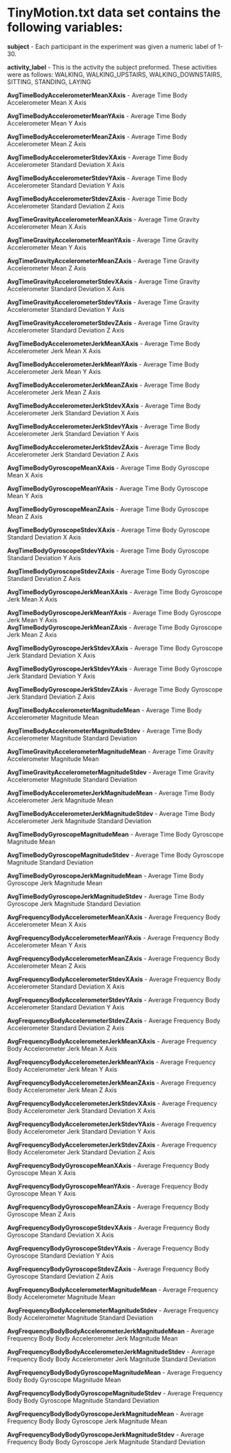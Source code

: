# TinyMotion.txt data set contains the following variables: #




**subject** -  Each participant  in the experiment was given a numeric label of 1-30.

**activity_label** - This is the activity the subject preformed.  These activities were as follows: WALKING, WALKING_UPSTAIRS, WALKING_DOWNSTAIRS, SITTING, STANDING, LAYING

**AvgTimeBodyAccelerometerMeanXAxis** - Average Time Body Accelerometer Mean X Axis

**AvgTimeBodyAccelerometerMeanYAxis** - Average Time Body Accelerometer Mean Y Axis

**AvgTimeBodyAccelerometerMeanZAxis** - Average Time Body Accelerometer Mean Z Axis

**AvgTimeBodyAccelerometerStdevXAxis** - Average Time Body Accelerometer Standard Deviation X Axis

**AvgTimeBodyAccelerometerStdevYAxis** - Average Time Body Accelerometer Standard Deviation Y Axis

**AvgTimeBodyAccelerometerStdevZAxis** - Average Time Body Accelerometer Standard Deviation Z Axis

**AvgTimeGravityAccelerometerMeanXAxis** - Average Time Gravity Accelerometer Mean X Axis

**AvgTimeGravityAccelerometerMeanYAxis** - Average Time Gravity Accelerometer Mean Y Axis

**AvgTimeGravityAccelerometerMeanZAxis** - Average Time Gravity Accelerometer Mean Z Axis

**AvgTimeGravityAccelerometerStdevXAxis** - Average Time Gravity Accelerometer Standard Deviation X Axis

**AvgTimeGravityAccelerometerStdevYAxis** - Average Time Gravity Accelerometer Standard Deviation Y Axis

**AvgTimeGravityAccelerometerStdevZAxis** - Average Time Gravity Accelerometer Standard Deviation Z Axis

**AvgTimeBodyAccelerometerJerkMeanXAxis** - Average Time Body Accelerometer Jerk Mean X Axis

**AvgTimeBodyAccelerometerJerkMeanYAxis** - Average Time Body Accelerometer Jerk Mean Y Axis

**AvgTimeBodyAccelerometerJerkMeanZAxis** - Average Time Body Accelerometer Jerk Mean Z Axis

**AvgTimeBodyAccelerometerJerkStdevXAxis** - Average Time Body Accelerometer Jerk Standard Deviation X Axis

**AvgTimeBodyAccelerometerJerkStdevYAxis** - Average Time Body Accelerometer Jerk Standard Deviation Y Axis

**AvgTimeBodyAccelerometerJerkStdevZAxis** - Average Time Body Accelerometer Jerk Standard Deviation Z Axis

**AvgTimeBodyGyroscopeMeanXAxis** - Average Time Body Gyroscope Mean X Axis

**AvgTimeBodyGyroscopeMeanYAxis** - Average Time Body Gyroscope Mean Y Axis

**AvgTimeBodyGyroscopeMeanZAxis** - Average Time Body Gyroscope Mean Z Axis

**AvgTimeBodyGyroscopeStdevXAxis** - Average Time Body Gyroscope Standard Deviation X Axis

**AvgTimeBodyGyroscopeStdevYAxis** - Average Time Body Gyroscope Standard Deviation Y Axis

**AvgTimeBodyGyroscopeStdevZAxis** - Average Time Body Gyroscope Standard Deviation Z Axis

**AvgTimeBodyGyroscopeJerkMeanXAxis** - Average Time Body Gyroscope Jerk Mean X Axis

**AvgTimeBodyGyroscopeJerkMeanYAxis** - Average Time Body Gyroscope Jerk Mean Y Axis
\
**AvgTimeBodyGyroscopeJerkMeanZAxis** - Average Time Body Gyroscope Jerk Mean Z Axis

**AvgTimeBodyGyroscopeJerkStdevXAxis** - Average Time Body Gyroscope Jerk Standard Deviation X Axis

**AvgTimeBodyGyroscopeJerkStdevYAxis** - Average Time Body Gyroscope Jerk Standard Deviation Y Axis

**AvgTimeBodyGyroscopeJerkStdevZAxis** - Average Time Body Gyroscope Jerk Standard Deviation Z Axis

**AvgTimeBodyAccelerometerMagnitudeMean** - Average Time Body Accelerometer Magnitude Mean

**AvgTimeBodyAccelerometerMagnitudeStdev** - Average Time Body Accelerometer Magnitude Standard Deviation

**AvgTimeGravityAccelerometerMagnitudeMean** - Average Time Gravity Accelerometer Magnitude Mean

**AvgTimeGravityAccelerometerMagnitudeStdev** - Average Time Gravity Accelerometer Magnitude Standard Deviation

**AvgTimeBodyAccelerometerJerkMagnitudeMean** - Average Time Body Accelerometer Jerk Magnitude Mean

**AvgTimeBodyAccelerometerJerkMagnitudeStdev** - Average Time Body Accelerometer Jerk Magnitude Standard Deviation

**AvgTimeBodyGyroscopeMagnitudeMean** - Average Time Body Gyroscope Magnitude Mean

**AvgTimeBodyGyroscopeMagnitudeStdev** - Average Time Body Gyroscope Magnitude Standard Deviation

**AvgTimeBodyGyroscopeJerkMagnitudeMean** - Average Time Body Gyroscope Jerk Magnitude Mean

**AvgTimeBodyGyroscopeJerkMagnitudeStdev** - Average Time Body Gyroscope Jerk Magnitude Standard Deviation

**AvgFrequencyBodyAccelerometerMeanXAxis** - Average Frequency Body Accelerometer Mean X Axis

**AvgFrequencyBodyAccelerometerMeanYAxis** - Average Frequency Body Accelerometer Mean Y Axis

**AvgFrequencyBodyAccelerometerMeanZAxis** - Average Frequency Body Accelerometer Mean Z Axis

**AvgFrequencyBodyAccelerometerStdevXAxis** - Average Frequency Body Accelerometer Standard Deviation X Axis

**AvgFrequencyBodyAccelerometerStdevYAxis** - Average Frequency Body Accelerometer Standard Deviation Y Axis

**AvgFrequencyBodyAccelerometerStdevZAxis** - Average Frequency Body Accelerometer Standard Deviation Z Axis

**AvgFrequencyBodyAccelerometerJerkMeanXAxis** - Average Frequency Body Accelerometer Jerk Mean X Axis

**AvgFrequencyBodyAccelerometerJerkMeanYAxis** - Average Frequency Body Accelerometer Jerk Mean Y Axis

**AvgFrequencyBodyAccelerometerJerkMeanZAxis** - Average Frequency Body Accelerometer Jerk Mean Z Axis

**AvgFrequencyBodyAccelerometerJerkStdevXAxis** - Average Frequency Body Accelerometer Jerk Standard Deviation X Axis

**AvgFrequencyBodyAccelerometerJerkStdevYAxis** - Average Frequency Body Accelerometer Jerk Standard Deviation Y Axis

**AvgFrequencyBodyAccelerometerJerkStdevZAxis** - Average Frequency Body Accelerometer Jerk Standard Deviation Z Axis

**AvgFrequencyBodyGyroscopeMeanXAxis** - Average Frequency Body Gyroscope Mean X Axis

**AvgFrequencyBodyGyroscopeMeanYAxis** - Average Frequency Body Gyroscope Mean Y Axis

**AvgFrequencyBodyGyroscopeMeanZAxis** - Average Frequency Body Gyroscope Mean Z Axis

**AvgFrequencyBodyGyroscopeStdevXAxis** - Average Frequency Body Gyroscope Standard Deviation X Axis

**AvgFrequencyBodyGyroscopeStdevYAxis** - Average Frequency Body Gyroscope Standard Deviation Y Axis

**AvgFrequencyBodyGyroscopeStdevZAxis** - Average Frequency Body Gyroscope Standard Deviation Z Axis

**AvgFrequencyBodyAccelerometerMagnitudeMean** - Average Frequency Body Accelerometer Magnitude Mean

**AvgFrequencyBodyAccelerometerMagnitudeStdev** - Average Frequency Body Accelerometer Magnitude Standard Deviation

**AvgFrequencyBodyBodyAccelerometerJerkMagnitudeMean** - Average Frequency Body Body Accelerometer Jerk Magnitude Mean

**AvgFrequencyBodyBodyAccelerometerJerkMagnitudeStdev** - Average Frequency Body Body Accelerometer Jerk Magnitude Standard Deviation

**AvgFrequencyBodyBodyGyroscopeMagnitudeMean** - Average Frequency Body Body Gyroscope Magnitude Mean

**AvgFrequencyBodyBodyGyroscopeMagnitudeStdev** - Average Frequency Body Body Gyroscope Magnitude Standard Deviation

**AvgFrequencyBodyBodyGyroscopeJerkMagnitudeMean** - Average Frequency Body Body Gyroscope Jerk Magnitude Mean

**AvgFrequencyBodyBodyGyroscopeJerkMagnitudeStdev** - Average Frequency Body Body Gyroscope Jerk Magnitude Standard Deviation



